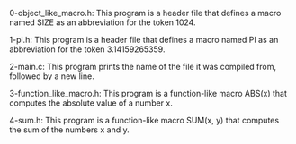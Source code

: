 0-object_like_macro.h: This program is a header file that defines a macro named SIZE as an abbreviation for the token 1024.

1-pi.h: This program is a header file that defines a macro named PI as an abbreviation for the token 3.14159265359.

2-main.c: This program prints the name of the file it was compiled from, followed by a new line.

3-function_like_macro.h: This program is a function-like macro ABS(x) that computes the absolute value of a number x.

4-sum.h: This program is a function-like macro SUM(x, y) that computes the sum of the numbers x and y.
